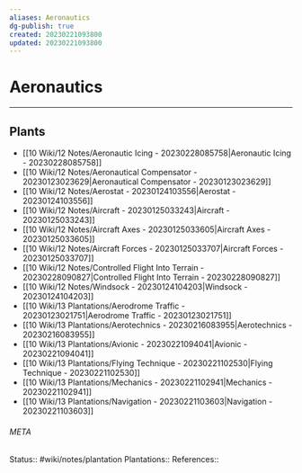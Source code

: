 ```yaml
---
aliases: Aeronautics
dg-publish: true
created: 20230221093800
updated: 20230221093800
---
```

# Aeronautics
---



## Plants
- [[10 Wiki/12 Notes/Aeronautic Icing - 20230228085758\|Aeronautic Icing - 20230228085758]]
- [[10 Wiki/12 Notes/Aeronautical Compensator - 20230123023629\|Aeronautical Compensator - 20230123023629]]
- [[10 Wiki/12 Notes/Aerostat - 20230124103556\|Aerostat - 20230124103556]]
- [[10 Wiki/12 Notes/Aircraft - 20230125033243\|Aircraft - 20230125033243]]
- [[10 Wiki/12 Notes/Aircraft Axes - 20230125033605\|Aircraft Axes - 20230125033605]]
- [[10 Wiki/12 Notes/Aircraft Forces - 20230125033707\|Aircraft Forces - 20230125033707]]
- [[10 Wiki/12 Notes/Controlled Flight Into Terrain - 20230228090827\|Controlled Flight Into Terrain - 20230228090827]]
- [[10 Wiki/12 Notes/Windsock - 20230124104203\|Windsock - 20230124104203]]
- [[10 Wiki/13 Plantations/Aerodrome Traffic - 20230123021751\|Aerodrome Traffic - 20230123021751]]
- [[10 Wiki/13 Plantations/Aerotechnics - 20230216083955\|Aerotechnics - 20230216083955]]
- [[10 Wiki/13 Plantations/Avionic - 20230221094041\|Avionic - 20230221094041]]
- [[10 Wiki/13 Plantations/Flying Technique - 20230221102530\|Flying Technique - 20230221102530]]
- [[10 Wiki/13 Plantations/Mechanics - 20230221102941\|Mechanics - 20230221102941]]
- [[10 Wiki/13 Plantations/Navigation - 20230221103603\|Navigation - 20230221103603]]




###### META
Status:: #wiki/notes/plantation
Plantations:: 
References:: 
